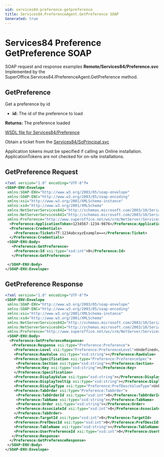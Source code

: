 ```yaml
---
uid: services84-preference-getpreference
title: Services84.PreferenceAgent.GetPreference SOAP
Generated: true
---
```


# Services84 Preference GetPreference SOAP

SOAP request and response examples **Remote/Services84/Preference.svc**
Implemented by the <see cref="M:SuperOffice.Services84.IPreferenceAgent.GetPreference">SuperOffice.Services84.IPreferenceAgent.GetPreference</see> method.

## GetPreference

Get a preference by id

* **id:** The id of the preference to load

**Returns:** The preference loaded


[WSDL file for Services84/Preference](../Services84-Preference.md)

Obtain a ticket from the [Services84/SoPrincipal.svc](../SoPrincipal/SoPrincipal.md)

Application tokens must be specified if calling an Online installation. ApplicationTokens are not checked for on-site installations.

## GetPreference Request

```xml
<?xml version="1.0" encoding="UTF-8"?>
<SOAP-ENV:Envelope
 xmlns:SOAP-ENV="http://www.w3.org/2003/05/soap-envelope"
 xmlns:SOAP-ENC="http://www.w3.org/2003/05/soap-encoding"
 xmlns:xsi="http://www.w3.org/2001/XMLSchema-instance"
 xmlns:xsd="http://www.w3.org/2001/XMLSchema"
 xmlns:NetServerServices842="http://schemas.microsoft.com/2003/10/Serialization/Arrays"
 xmlns:NetServerServices841="http://schemas.microsoft.com/2003/10/Serialization/"
 xmlns:Preference="http://www.superoffice.net/ws/crm/NetServer/Services84">
  <Preference:ApplicationToken>1234567-1234-9876</Preference:ApplicationToken>
  <Preference:Credentials>
    <Preference:Ticket>7T:1234abcxyzExample==</Preference:Ticket>
  </Preference:Credentials>
 <SOAP-ENV:Body>
   <Preference:GetPreference>
    <Preference:Id xsi:type="xsd:int">0</Preference:Id>
   </Preference:GetPreference>

 </SOAP-ENV:Body>
</SOAP-ENV:Envelope>

```


## GetPreference Response

```xml
<?xml version="1.0" encoding="UTF-8"?>
<SOAP-ENV:Envelope
 xmlns:SOAP-ENV="http://www.w3.org/2003/05/soap-envelope"
 xmlns:SOAP-ENC="http://www.w3.org/2003/05/soap-encoding"
 xmlns:xsi="http://www.w3.org/2001/XMLSchema-instance"
 xmlns:xsd="http://www.w3.org/2001/XMLSchema"
 xmlns:NetServerServices842="http://schemas.microsoft.com/2003/10/Serialization/Arrays"
 xmlns:NetServerServices841="http://schemas.microsoft.com/2003/10/Serialization/"
 xmlns:Preference="http://www.superoffice.net/ws/crm/NetServer/Services84">
 <SOAP-ENV:Body>
  <Preference:GetPreferenceResponse>
   <Preference:Response xsi:type="Preference:Preference">
    <Preference:Level xsi:type="Preference:PreferenceLevel">Undefined</Preference:Level>
    <Preference:RawValue xsi:type="xsd:string"></Preference:RawValue>
    <Preference:Specification xsi:type="Preference:PreferenceSpec">
     <Preference:Section xsi:type="xsd:string"></Preference:Section>
     <Preference:Key xsi:type="xsd:string"></Preference:Key>
    </Preference:Specification>
    <Preference:DisplayValue xsi:type="xsd:string"></Preference:DisplayValue>
    <Preference:DisplayTooltip xsi:type="xsd:string"></Preference:DisplayTooltip>
    <Preference:DisplayType xsi:type="Preference:PrefDescValueType">Unknown</Preference:DisplayType>
    <Preference:TabOrder xsi:type="Preference:TabOrder">
     <Preference:TabOrderId xsi:type="xsd:int">0</Preference:TabOrderId>
     <Preference:TabName xsi:type="xsd:string"></Preference:TabName>
     <Preference:Order xsi:type="xsd:string"></Preference:Order>
     <Preference:AssociateId xsi:type="xsd:int">0</Preference:AssociateId>
    </Preference:TabOrder>
    <Preference:TargetId xsi:type="xsd:int">0</Preference:TargetId>
    <Preference:PrefDescId xsi:type="xsd:int">0</Preference:PrefDescId>
    <Preference:TableName xsi:type="xsd:string"></Preference:TableName>
    <Preference:UserPreferenceId xsi:type="xsd:int">0</Preference:UserPreferenceId>
   </Preference:Response>
  </Preference:GetPreferenceResponse>
 </SOAP-ENV:Body>
</SOAP-ENV:Envelope>

```

